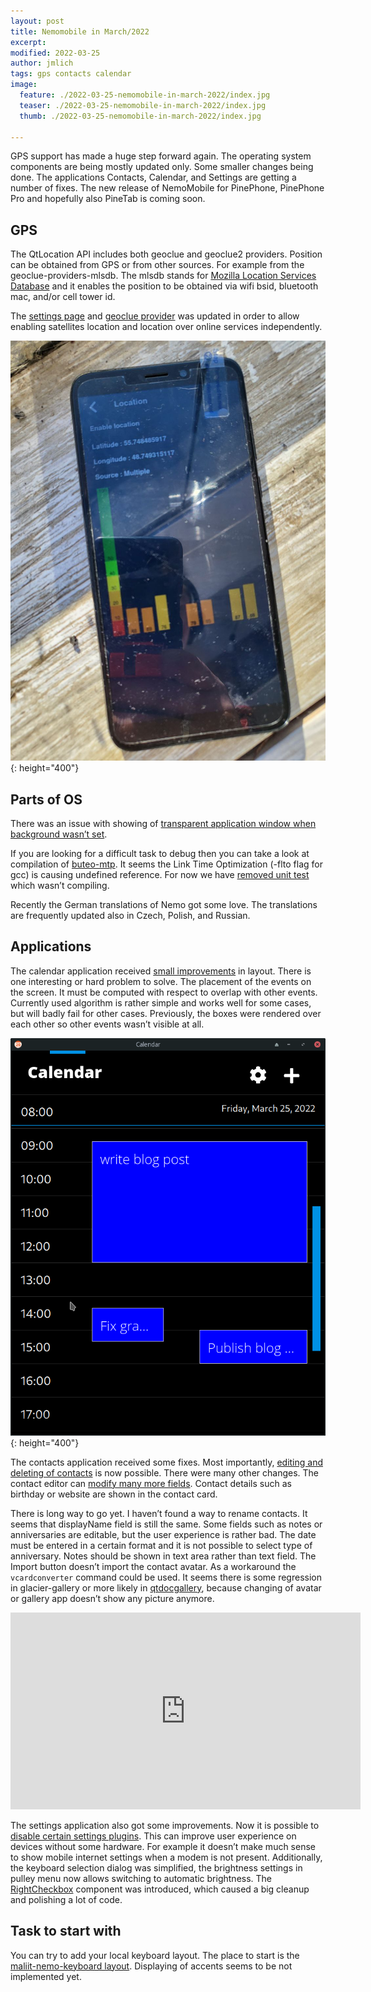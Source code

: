 ```yaml
---
layout: post
title: Nemomobile in March/2022
excerpt: 
modified: 2022-03-25
author: jmlich
tags: gps contacts calendar
image:
  feature: ./2022-03-25-nemomobile-in-march-2022/index.jpg
  teaser: ./2022-03-25-nemomobile-in-march-2022/index.jpg
  thumb: ./2022-03-25-nemomobile-in-march-2022/index.jpg

---
```


GPS support has made a huge step forward again. The operating system components are being mostly updated only. Some smaller changes being done. The applications Contacts, Calendar, and Settings are getting a number of fixes. The new release of NemoMobile for PinePhone, PinePhone Pro and hopefully also PineTab is coming soon.

## GPS

The QtLocation API includes both geoclue and geoclue2 providers. Position can be obtained from GPS or from other sources.
For example from the geoclue-providers-mlsdb. The mlsdb stands for [Mozilla Location Services Database](https://location.services.mozilla.com/)
and it enables the position to be obtained via wifi bsid, bluetooth mac, and/or cell tower id.

The [settings page](https://github.com/nemomobile-ux/glacier-settings/commit/ae6f13fd0388938c31383ec475892204afa8fcc8) and
[geoclue provider](https://github.com/nemomobile-ux/nemo-packaging/commit/96aa09448149626e53b1fb97cea871ded378e166) was
updated in order to allow enabling satellites location and location over online services independently.

![](/images/2022-03-25-nemomobile-in-march-2022/gps.jpg){: height="400"}


## Parts of OS

There was an issue with showing of [transparent application window when background wasn’t set](https://github.com/nemomobile-ux/qtquickcontrols-nemo/pull/28).

If you are looking for a difficult task to debug then you can take a look at compilation of [buteo-mtp](https://github.com/sailfishos/buteo-mtp/pull/9).
It seems the Link Time Optimization (-flto flag for gcc) is causing undefined reference. For now we have
[removed unit test](https://github.com/nemomobile-ux/nemo-packaging/commit/213f97dcc40e57de0bcb7e5192bfc6fee122fb31) which
wasn’t compiling.

Recently the German translations of Nemo got some love. The translations are frequently updated also in Czech, Polish, and Russian.

## Applications

The calendar application received [small improvements](https://github.com/nemomobile-ux/glacier-calendar/pull/11) in layout.
There is one interesting or hard problem to solve. The placement of the events on the screen. It must be computed with
respect to overlap with other events. Currently used algorithm is rather simple and works well for some cases, but will
badly fail for other cases. Previously, the boxes were rendered over each other so other events wasn’t visible at all.

![](/images/2022-03-25-nemomobile-in-march-2022/calendar.png){: height="400"}

The contacts application received some fixes. Most importantly, [editing and deleting of contacts](https://github.com/nemomobile-ux/glacier-contacts/issues/35)
is now possible. There were many other changes. The contact editor can [modify many more fields](https://github.com/nemomobile-ux/glacier-contacts/pull/60).
Contact details such as birthday or website are shown in the contact card.

There is long way to go yet. I haven’t found a way to rename contacts. It seems that displayName field is still the same.
Some fields such as notes or anniversaries are editable, but the user experience is rather bad. The date must be entered
in a certain format and it is not possible to select type of anniversary. Notes should be shown in text area rather than
text field. The Import button doesn’t import the contact avatar. As a workaround the `vcardconverter` command could be used.
It seems there is some regression in glacier-gallery or more likely in [qtdocgallery](https://github.com/sailfishos/qtdocgallery),
because changing of avatar or gallery app doesn’t show any picture anymore.

<iframe width="560" height="315" src="https://www.youtube.com/embed/mq14LUck4e8" title="YouTube video player" frameborder="0" allow="accelerometer; autoplay; clipboard-write; encrypted-media; gyroscope; picture-in-picture" allowfullscreen></iframe>

The settings application also got some improvements. Now it is possible to
[disable certain settings plugins](https://github.com/nemomobile-ux/glacier-settings/commit/b8ae00d559d29c6e28c91cc4c2887d83eb7514e2).
This can improve user experience on devices without some hardware. For example it doesn’t make much sense to show mobile internet
settings when a modem is not present. Additionally, the keyboard selection dialog was simplified, the brightness settings in pulley
menu now allows switching to automatic brightness. The [RightCheckbox](https://github.com/nemomobile-ux/glacier-settings/commit/33fcbbfb0caf8b224456e409c22c95d5d758b0a4)
component was introduced, which caused a big cleanup and polishing a lot of code.

## Task to start with

You can try to add your local keyboard layout. The place to start is the [maliit-nemo-keyboard layout](https://github.com/nemomobile-ux/maliit-nemo-keyboard/blob/master/qml/org/nemomobile/layouts.js).
Displaying of accents seems to be not implemented yet.